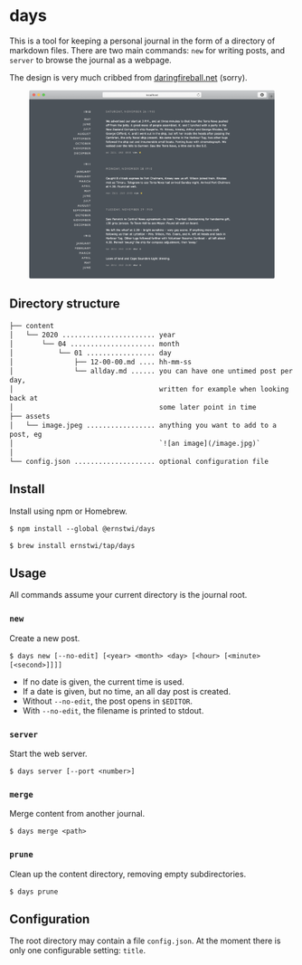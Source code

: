 # days

This is a tool for keeping a personal journal in the form of a directory of markdown files. There are two main commands: `new` for writing posts, and `server` to browse the journal as a webpage.

The design is very much cribbed from [daringfireball.net](https://daringfireball.net) (sorry).

<p align='center'>
    <img src='https://github.com/ernstwi/days/raw/master/screenshot.png' width='434'>
</p>

## Directory structure

```
├── content
│   └── 2020 ....................... year
│       └── 04 ..................... month
│           └── 01 ................. day
│               ├── 12-00-00.md .... hh-mm-ss
│               └── allday.md ...... you can have one untimed post per day,
│                                    written for example when looking back at
│                                    some later point in time
├── assets
│   └── image.jpeg ................. anything you want to add to a post, eg
│                                    `![an image](/image.jpg)`
│
└── config.json .................... optional configuration file
```

## Install

Install using npm or Homebrew.

```
$ npm install --global @ernstwi/days
```

```
$ brew install ernstwi/tap/days
```

## Usage

All commands assume your current directory is the journal root.

### `new`

Create a new post.

```
$ days new [--no-edit] [<year> <month> <day> [<hour> [<minute> [<second>]]]]
```

- If no date is given, the current time is used.
- If a date is given, but no time, an all day post is created.
- Without `--no-edit`, the post opens in `$EDITOR`.
- With `--no-edit`, the filename is printed to stdout.

### `server`

Start the web server.

```
$ days server [--port <number>]
```

### `merge`

Merge content from another journal.

```
$ days merge <path>
```

### `prune`

Clean up the content directory, removing empty subdirectories.

```
$ days prune
```

## Configuration

The root directory may contain a file `config.json`. At the moment there is only one configurable setting: `title`.
